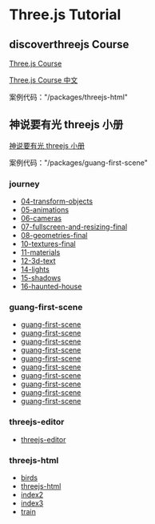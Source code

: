 # Three.js Tutorial

## discoverthreejs Course

[Three.js Course](https://discoverthreejs.com/book/first-steps/)

[Three.js Course 中文](https://discoverthreejs.com/zh/book/first-steps/)

案例代码："/packages/threejs-html"

## 神说要有光 threejs 小册

[神说要有光 threejs 小册](https://www.yuque.com/u26000000/threejs)

案例代码："/packages/guang-first-scene"

<!-- HTML_LIST_START -->
### journey

- [04-transform-objects](./journey/04-transform-objects/src/index.html)
- [05-animations](./journey/05-animations/src/index.html)
- [06-cameras](./journey/06-cameras/src/index.html)
- [07-fullscreen-and-resizing-final](./journey/07-fullscreen-and-resizing-final/src/index.html)
- [08-geometries-final](./journey/08-geometries-final/src/index.html)
- [10-textures-final](./journey/10-textures-final/src/index.html)
- [11-materials](./journey/11-materials/src/index.html)
- [12-3d-text](./journey/12-3d-text/src/index.html)
- [14-lights](./journey/14-lights/src/index.html)
- [15-shadows](./journey/15-shadows/src/index.html)
- [16-haunted-house](./journey/16-haunted-house/src/index.html)

### guang-first-scene

- [guang-first-scene](./packages/guang-first-scene/04-first-scene/index.html)
- [guang-first-scene](./packages/guang-first-scene/05-lil-gui/index.html)
- [guang-first-scene](./packages/guang-first-scene/06-perspective-camera/index.html)
- [guang-first-scene](./packages/guang-first-scene/07-buffer-geometry/index.html)
- [guang-first-scene](./packages/guang-first-scene/08-point-line-mesh/index.html)
- [guang-first-scene](./packages/guang-first-scene/09-mountain-terrain/index.html)
- [guang-first-scene](./packages/guang-first-scene/10-material-color-texture/index.html)
- [guang-first-scene](./packages/guang-first-scene/11-texture-uv/index.html)
- [guang-first-scene](./packages/guang-first-scene/12-curve/index.html)
- [guang-first-scene](./packages/guang-first-scene/13-generate-geometry/index.html)

### threejs-editor

- [threejs-editor](./packages/threejs-editor/index.html)

### threejs-html

- [birds](./packages/threejs-html/birds.html)
- [threejs-html](./packages/threejs-html/index.html)
- [index2](./packages/threejs-html/index2.html)
- [index3](./packages/threejs-html/index3.html)
- [train](./packages/threejs-html/train.html)

<!-- HTML_LIST_END -->